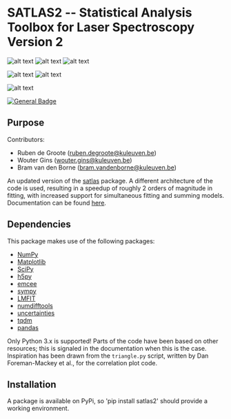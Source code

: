 # SATLAS2 -- Statistical Analysis Toolbox for Laser Spectroscopy Version 2

![alt text](https://img.shields.io/pypi/v/satlas2?label=PyPI%20version 'PyPI version')
![alt text](https://img.shields.io/pypi/pyversions/satlas2?label=Python%20version&logo=python&logoColor=white 'Python version')
![alt text](https://img.shields.io/pypi/l/satlas2?color=blue&label=License 'License')

![alt text](https://img.shields.io/badge/Tested_on-Windows/Linux-green.svg 'Supported platform')
![alt text](https://img.shields.io/badge/Not_tested_on-Mac-red.svg 'Unsupported platform')

![alt text](https://img.shields.io/pypi/dm/satlas2?label=Downloads 'PyPI - Downloads')

[![General Badge](https://img.shields.io/badge/DOI-https%3A%2F%2Fdoi.org%2F10.1016%2Fj.cpc.2023.109053-blue)](https://doi.org/10.1016/j.cpc.2023.109053)

## Purpose

Contributors:

* Ruben de Groote (ruben.degroote@kuleuven.be)
* Wouter Gins (wouter.gins@kuleuven.be)
* Bram van den Borne (bram.vandenborne@kuleuven.be)

An updated version of the [satlas](http://github.com/woutergins/satlas/) package. A different architecture of the code is used, resulting in a speedup of roughly 2 orders of magnitude in fitting, with increased support for simultaneous fitting and summing models. Documentation can be found [here](https://iks-nm.github.io/satlas2/).

## Dependencies

This package makes use of the following packages:

* [NumPy](http://www.numpy.org/)
* [Matplotlib](http://matplotlib.org/)
* [SciPy](http://www.scipy.org/)
* [h5py](http://docs.h5py.org/en/latest/index.html)
* [emcee](http://dan.iel.fm/emcee/current/)
* [sympy](http://www.sympy.org/)
* [LMFIT](http://lmfit.github.io/lmfit-py/index.html)
* [numdifftools](http://numdifftools.readthedocs.io/en/latest/)
* [uncertainties](https://pythonhosted.org/uncertainties/)
* [tqdm](https://github.com/tqdm/tqdm)
* [pandas](https://pandas.pydata.org/)

Only Python 3.x is supported! Parts of the code have been based on other resources; this is signaled in the documentation when this is the case. Inspiration has been drawn from the `triangle.py` script, written by Dan Foreman-Mackey et al., for the correlation plot code.

## Installation

A package is available on PyPi, so 'pip install satlas2' should provide a working environment.
